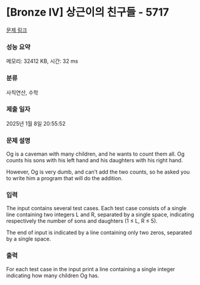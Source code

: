 # [Bronze IV] 상근이의 친구들 - 5717 

[문제 링크](https://www.acmicpc.net/problem/5717) 

### 성능 요약

메모리: 32412 KB, 시간: 32 ms

### 분류

사칙연산, 수학

### 제출 일자

2025년 1월 8일 20:55:52

### 문제 설명

<p>Og is a caveman with many children, and he wants to count them all. Og counts his sons with his left hand and his daughters with his right hand.</p>

<p>However, Og is very dumb, and can’t add the two counts, so he asked you to write him a program that will do the addition.</p>

### 입력 

 <p>The input contains several test cases. Each test case consists of a single line containing two integers L and R, separated by a single space, indicating respectively the number of sons and daughters (1 ≤ L, R ≤ 5).</p>

<p>The end of input is indicated by a line containing only two zeros, separated by a single space.</p>

### 출력 

 <p>For each test case in the input print a line containing a single integer indicating how many children Og has.</p>

